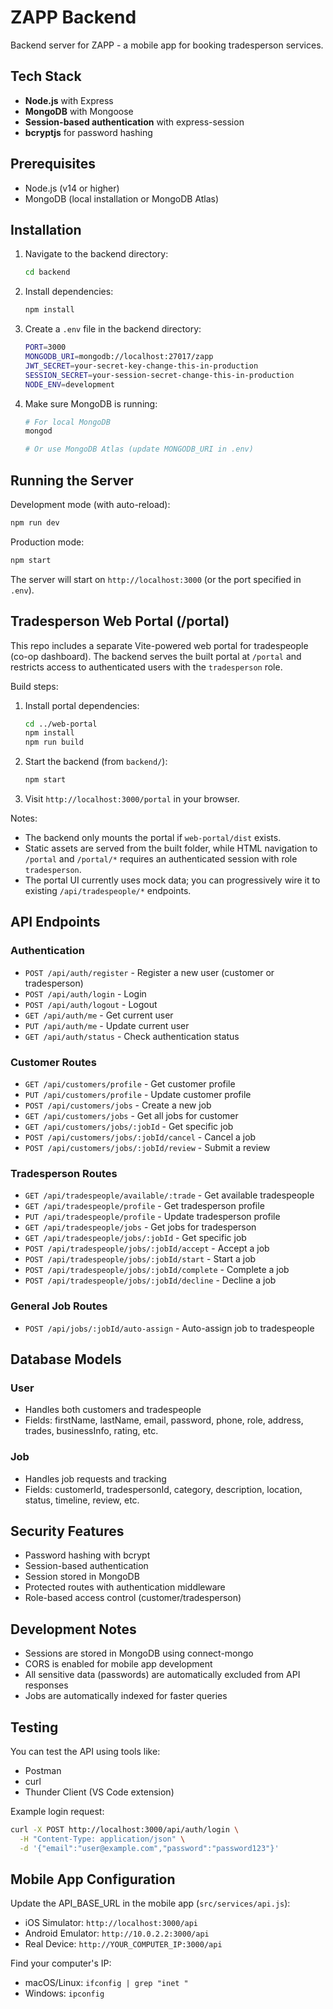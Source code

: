 # ZAPP Backend

Backend server for ZAPP - a mobile app for booking tradesperson services.

## Tech Stack

- **Node.js** with Express
- **MongoDB** with Mongoose
- **Session-based authentication** with express-session
- **bcryptjs** for password hashing

## Prerequisites

- Node.js (v14 or higher)
- MongoDB (local installation or MongoDB Atlas)

## Installation

1. Navigate to the backend directory:
   ```bash
   cd backend
   ```

2. Install dependencies:
   ```bash
   npm install
   ```

3. Create a `.env` file in the backend directory:
   ```bash
   PORT=3000
   MONGODB_URI=mongodb://localhost:27017/zapp
   JWT_SECRET=your-secret-key-change-this-in-production
   SESSION_SECRET=your-session-secret-change-this-in-production
   NODE_ENV=development
   ```

4. Make sure MongoDB is running:
   ```bash
   # For local MongoDB
   mongod
   
   # Or use MongoDB Atlas (update MONGODB_URI in .env)
   ```

## Running the Server

Development mode (with auto-reload):
```bash
npm run dev
```

Production mode:
```bash
npm start
```

The server will start on `http://localhost:3000` (or the port specified in `.env`).

## Tradesperson Web Portal (/portal)

This repo includes a separate Vite-powered web portal for tradespeople (co-op dashboard). The backend serves the built portal at `/portal` and restricts access to authenticated users with the `tradesperson` role.

Build steps:

1. Install portal dependencies:
   ```bash
   cd ../web-portal
   npm install
   npm run build
   ```

2. Start the backend (from `backend/`):
   ```bash
   npm start
   ```

3. Visit `http://localhost:3000/portal` in your browser.

Notes:
- The backend only mounts the portal if `web-portal/dist` exists.
- Static assets are served from the built folder, while HTML navigation to `/portal` and `/portal/*` requires an authenticated session with role `tradesperson`.
- The portal UI currently uses mock data; you can progressively wire it to existing `/api/tradespeople/*` endpoints.

## API Endpoints

### Authentication
- `POST /api/auth/register` - Register a new user (customer or tradesperson)
- `POST /api/auth/login` - Login
- `POST /api/auth/logout` - Logout
- `GET /api/auth/me` - Get current user
- `PUT /api/auth/me` - Update current user
- `GET /api/auth/status` - Check authentication status

### Customer Routes
- `GET /api/customers/profile` - Get customer profile
- `PUT /api/customers/profile` - Update customer profile
- `POST /api/customers/jobs` - Create a new job
- `GET /api/customers/jobs` - Get all jobs for customer
- `GET /api/customers/jobs/:jobId` - Get specific job
- `POST /api/customers/jobs/:jobId/cancel` - Cancel a job
- `POST /api/customers/jobs/:jobId/review` - Submit a review

### Tradesperson Routes
- `GET /api/tradespeople/available/:trade` - Get available tradespeople
- `GET /api/tradespeople/profile` - Get tradesperson profile
- `PUT /api/tradespeople/profile` - Update tradesperson profile
- `GET /api/tradespeople/jobs` - Get jobs for tradesperson
- `GET /api/tradespeople/jobs/:jobId` - Get specific job
- `POST /api/tradespeople/jobs/:jobId/accept` - Accept a job
- `POST /api/tradespeople/jobs/:jobId/start` - Start a job
- `POST /api/tradespeople/jobs/:jobId/complete` - Complete a job
- `POST /api/tradespeople/jobs/:jobId/decline` - Decline a job

### General Job Routes
- `POST /api/jobs/:jobId/auto-assign` - Auto-assign job to tradespeople

## Database Models

### User
- Handles both customers and tradespeople
- Fields: firstName, lastName, email, password, phone, role, address, trades, businessInfo, rating, etc.

### Job
- Handles job requests and tracking
- Fields: customerId, tradespersonId, category, description, location, status, timeline, review, etc.

## Security Features

- Password hashing with bcrypt
- Session-based authentication
- Session stored in MongoDB
- Protected routes with authentication middleware
- Role-based access control (customer/tradesperson)

## Development Notes

- Sessions are stored in MongoDB using connect-mongo
- CORS is enabled for mobile app development
- All sensitive data (passwords) are automatically excluded from API responses
- Jobs are automatically indexed for faster queries

## Testing

You can test the API using tools like:
- Postman
- curl
- Thunder Client (VS Code extension)

Example login request:
```bash
curl -X POST http://localhost:3000/api/auth/login \
  -H "Content-Type: application/json" \
  -d '{"email":"user@example.com","password":"password123"}'
```

## Mobile App Configuration

Update the API_BASE_URL in the mobile app (`src/services/api.js`):
- iOS Simulator: `http://localhost:3000/api`
- Android Emulator: `http://10.0.2.2:3000/api`
- Real Device: `http://YOUR_COMPUTER_IP:3000/api`

Find your computer's IP:
- macOS/Linux: `ifconfig | grep "inet "`
- Windows: `ipconfig`
